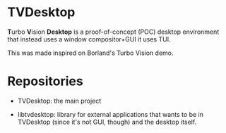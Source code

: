# TVDesktop

**T**urbo **V**ision **Desktop** is a proof-of-concept (POC) desktop environment that instead uses a window compositor+GUI it uses TUI.

This was made inspired on Borland's Turbo Vision demo.

# Repositories

* TVDesktop: the main project

* libtvdesktop: library for external applications that wants to be in TVDesktop (since it's not GUI, though) and the desktop itself.
